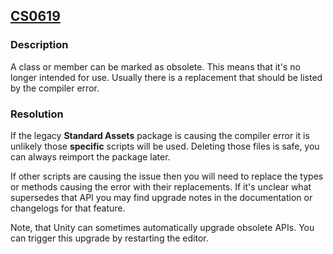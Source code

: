 ## [CS0619](https://docs.microsoft.com/en-us/dotnet/csharp/misc/cs0619)

### Description
A class or member can be marked as obsolete. This means that it's no longer intended for use. Usually there is a replacement that should be listed by the compiler error.  

### Resolution

If the legacy **Standard Assets** package is causing the compiler error it is unlikely those **specific** scripts will be used. Deleting those files is safe, you can always reimport the package later.  

If other scripts are causing the issue then you will need to replace the types or methods causing the error with their replacements. If it's unclear what supersedes that API you may find upgrade notes in the documentation or changelogs for that feature.  

Note, that Unity can sometimes automatically upgrade obsolete APIs. You can trigger this upgrade by restarting the editor.